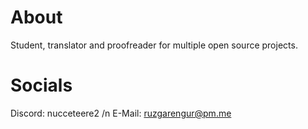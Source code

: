 # About

Student, translator and proofreader for multiple open source projects.

# Socials

Discord: nucceteere2 /n
E-Mail: ruzgarengur@pm.me

